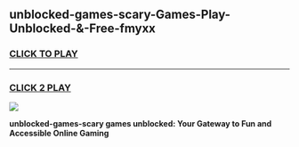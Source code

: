 
## unblocked-games-scary-Games-Play-Unblocked-&-Free-fmyxx
<h3>
<a href="https://premium76.site?title=unblocked-games-scary&ref=24A">CLICK TO PLAY</a></h3>
<hr>

<h3>
<a href="https://premium76.site?title=unblocked-games-scary&ref=24A">CLICK 2 PLAY</a>
  
</h3>

<a href="https://premium76.site?title=unblocked-games-scary&ref=24A"><img src="https://clearcache.store/games.png"></a>


**unblocked-games-scary games unblocked: Your Gateway to Fun and Accessible Online Gaming**
